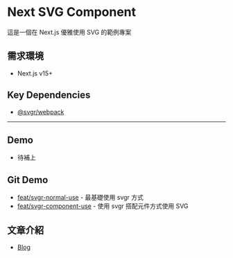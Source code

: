 # Next SVG Component

這是一個在 Next.js 優雅使用 SVG 的範例專案

## 需求環境
* Next.js v15+

## Key Dependencies
- [@svgr/webpack](https://www.npmjs.com/package/@svgr/webpack)

---

## Demo

- 待補上

## Git Demo

- [feat/svgr-normal-use](https://github.com/RexHung0302/next-svg-component/tree/feat/svgr-normal-use) - 最基礎使用 svgr 方式
- [feat/svgr-component-use](https://github.com/RexHung0302/next-svg-component/tree/feat/svgr-component-use) - 使用 svgr 搭配元件方式使用 SVG

## 文章介紹

- [Blog](https://rexhung0302.github.io/2025/06/08/20250608/)
